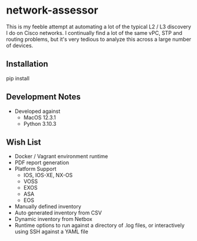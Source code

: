 # network-assessor

This is my feeble attempt at automating a lot of the typical L2 / L3 discovery I do on Cisco networks. I continually find a lot of the same vPC, STP and routing problems, but it's very tedious to analyze this across a large number of devices.

## Installation

pip install

## Development Notes

* Developed against
	* MacOS 12.3.1
	* Python 3.10.3

## Wish List

* Docker / Vagrant environment runtime
* PDF report generation
* Platform Support
	* IOS, IOS-XE, NX-OS
	* VOSS
	* EXOS
	* ASA
	* EOS
* Manually defined inventory
* Auto generated inventory from CSV
* Dynamic inventory from Netbox
* Runtime options to run against a directory of .log files, or interactively using SSH against a YAML file
